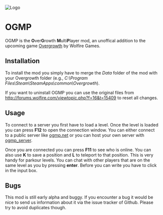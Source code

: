 ![Logo](http://ogmp.net/logo.png)

# OGMP
OGMP is the **O**ver**G**rowth **M**ulti**P**layer mod, an unoffical addition to the upcoming game [Overgrowth](http://www.wolfire.com/overgrowth) by Wolfire Games.

## Installation
To install the mod you simply have to merge the *Data* folder of the mod with your Overgrowth folder (e.g., *C:\Program Files\Steam\SteamApps\common\Overgrowth*).

If you want to uninstall OGMP you can use the original files from http://forums.wolfire.com/viewtopic.php?f=16&t=15409 to reset all changes.

## Usage
To connect to a server you first have to load a level. Once the level is loaded you can press **F12** to open the connection window. You can either connect to a public server like [ogmp.net](http://ogmp.net/) or you can host your own server with [ogmp_server](https://github.com/ogmp/ogmp_server).

Once you are connected you can press **F11** to see who is online. You can also use **K** to save a position and **L** to teleport to that position. This is very handy for parkour levels. You can chat with other players that are on the same level as you by pressing **enter**. Before you can write you have to click in the input box.

## Bugs
This mod is still early alpha and buggy. If you encounter a bug it would be nice to send us information about it via the issue tracker of Github. Please try to avoid duplicates though.
